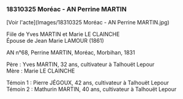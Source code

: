 ### 18310325 Moréac - AN Perrine MARTIN

[Voir l'acte](Images/18310325 Moréac - AN Perrine MARTIN.jpg)

Fiile de Yves MARTIN et Marie LE CLAINCHE  
Épouse de Jean Marie LAMOUR (1861)

AN n°68, Perrine MARTIN, Moréac, Morbihan, 1831

Père : Yves MARTIN, 32 ans, cultivateur à Talhouët Lepour  
Mère : Marie LE CLAINCHE

Témoin 1 : Pierre JÉGOUX, 42 ans, cultivateur à Talhouët Lepour  
Témoin 2 : Mathurin MARTIN, 40 ans, cultivateur à Talhouët Lepour

